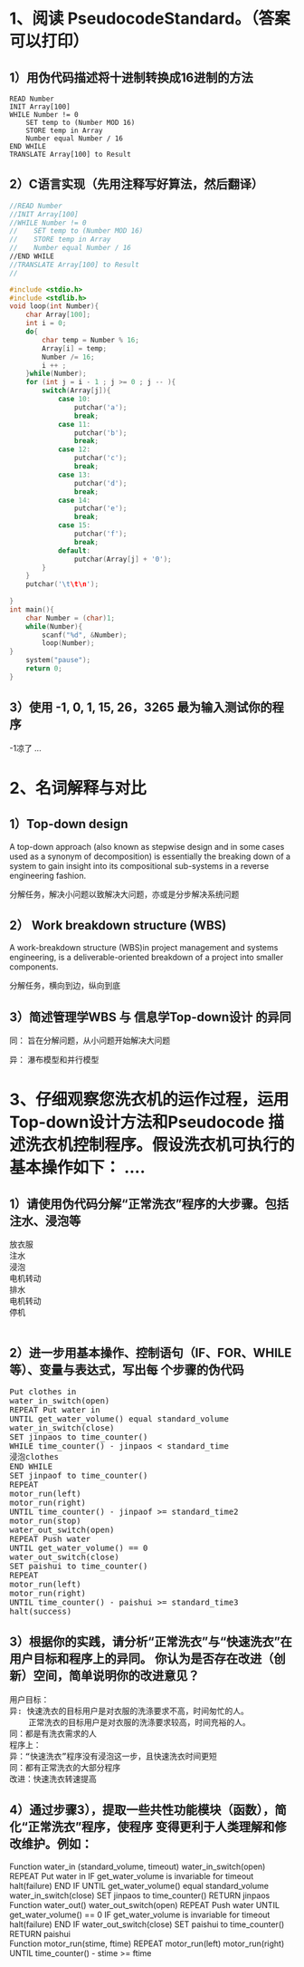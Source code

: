 # 1、阅读 PseudocodeStandard。（答案可以打印） 

## 1）用伪代码描述将十进制转换成16进制的方法

``` Pseudocode
READ Number
INIT Array[100]
WHILE Number != 0
    SET temp to (Number MOD 16)
    STORE temp in Array
    Number equal Number / 16
END WHILE
TRANSLATE Array[100] to Result

```

## 2）C语言实现（先用注释写好算法，然后翻译） 
```c
//READ Number
//INIT Array[100]
//WHILE Number != 0
//    SET temp to (Number MOD 16)
//    STORE temp in Array
//    Number equal Number / 16
//END WHILE
//TRANSLATE Array[100] to Result
//		 

#include <stdio.h>
#include <stdlib.h>
void loop(int Number){
	char Array[100];
	int i = 0;
	do{
		char temp = Number % 16;
		Array[i] = temp;
		Number /= 16;
		i ++ ;
	}while(Number);
	for (int j = i - 1 ; j >= 0 ; j -- ){
		switch(Array[j]){
			case 10:
				putchar('a');
				break;
			case 11:
				putchar('b');
				break;
			case 12:
				putchar('c');
				break;
			case 13:
				putchar('d');
				break;
			case 14:
				putchar('e');
				break;
			case 15:
				putchar('f');
				break;
			default:
				putchar(Array[j] + '0');					
		}
	}
	putchar('\t\t\n');
	
}
int main(){
	char Number = (char)1;
	while(Number){
		scanf("%d", &Number);
		loop(Number);
}
	system("pause");
	return 0;
} 
```

## 3）使用 -1,  0,  1,  15,   26，3265 最为输入测试你的程序

-1凉了 ...


# 2、名词解释与对比 

## 1）Top-down design 

A top-down approach (also known as stepwise design and in some cases used as a synonym of decomposition) is essentially the breaking down of a system to gain insight into its compositional sub-systems in a reverse engineering fashion.

分解任务，解决小问题以致解决大问题，亦或是分步解决系统问题

## 2） Work breakdown structure (WBS)

A work-breakdown structure (WBS)in project management and systems engineering, is a deliverable-oriented breakdown of a project into smaller components.<br/>

分解任务，横向到边，纵向到底

## 3）简述管理学WBS 与 信息学Top-down设计 的异同

同： 旨在分解问题，从小问题开始解决大问题

异： 瀑布模型和并行模型 

# 3、仔细观察您洗衣机的运作过程，运用Top-down设计方法和Pseudocode 描述洗衣机控制程序。假设洗衣机可执行的基本操作如下： ....

## 1）请使用伪代码分解“正常洗衣”程序的大步骤。包括注水、浸泡等
<pre>
放衣服
注水
浸泡
电机转动
排水
电机转动
停机

</pre>

## 2）进一步用基本操作、控制语句（IF、FOR、WHILE等）、变量与表达式，写出每 个步骤的伪代码 
<pre>
Put clothes in
water_in_switch(open)
REPEAT Put water in
UNTIL get_water_volume() equal standard_volume
water_in_switch(close)
SET jinpaos to time_counter() 
WHILE time_counter() - jinpaos < standard_time
浸泡clothes
END WHILE
SET jinpaof to time_counter()
REPEAT 
motor_run(left)
motor_run(right)
UNTIL time_counter() - jinpaof >= standard_time2
motor_run(stop)
water_out_switch(open)
REPEAT Push water
UNTIL get_water_volume() == 0
water_out_switch(close)
SET paishui to time_counter()
REPEAT 
motor_run(left)
motor_run(right)
UNTIL time_counter() - paishui >= standard_time3
halt(success)
</pre>

## 3）根据你的实践，请分析“正常洗衣”与“快速洗衣”在用户目标和程序上的异同。 你认为是否存在改进（创新）空间，简单说明你的改进意见？ 

<pre>
用户目标：
异: 快速洗衣的目标用户是对衣服的洗涤要求不高，时间匆忙的人。
 	正常洗衣的目标用户是对衣服的洗涤要求较高，时间充裕的人。
同：都是有洗衣需求的人
程序上：
异：“快速洗衣”程序没有浸泡这一步，且快速洗衣时间更短
同：都有正常洗衣的大部分程序
改进：快速洗衣转速提高
</pre>

## 4）通过步骤3），提取一些共性功能模块（函数），简化“正常洗衣”程序，使程序 变得更利于人类理解和修改维护。例如： 

Function water_in (standard_volume, timeout)
	water_in_switch(open)
	REPEAT Put water in
	IF get_water_volume is invariable for timeout
	halt(failure)
	END IF
	UNTIL get_water_volume() equal standard_volume
	water_in_switch(close)
	SET jinpaos to time_counter() 
	RETURN jinpaos
Function water_out()
	water_out_switch(open)
	REPEAT Push water
	UNTIL get_water_volume() == 0
	IF get_water_volume is invariable for timeout
	halt(failure)
	END IF
	water_out_switch(close)
	SET paishui to time_counter()
	RETURN paishui	
Function motor_run(stime, ftime)
	REPEAT 
	motor_run(left)
	motor_run(right)
	UNTIL time_counter() - stime >= ftime